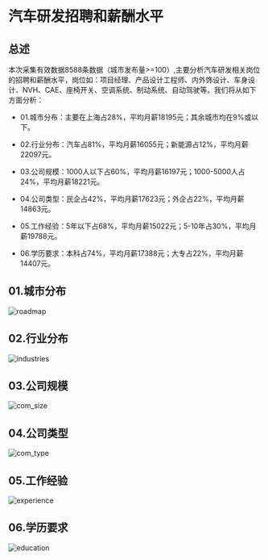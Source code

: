 # 汽车研发招聘和薪酬水平

## 总述

本次采集有效数据8588条数据（城市发布量\>=100）,主要分析汽车研发相关岗位的招聘和薪酬水平，岗位如：项目经理、产品设计工程师、内外饰设计、车身设计、NVH、CAE、座椅开关、空调系统、制动系统、自动驾驶等。我们将从如下方面分析：

-   01.城市分布：主要在上海占28%，平均月薪18195元；其余城市均在9%或以下。

-   02.行业分布：汽车占81%，平均月薪16055元；新能源占12%，平均月薪22097元。

-   03.公司规模：1000人以下占60%，平均月薪16197元；1000-5000人占24%，平均月薪18221元。

-   04.公司类型：民企占42%，平均月薪17623元；外企占22%，平均月薪14863元。

-   05.工作经验：5年以下占68%，平均月薪15022元；5-10年占30%，平均月薪19788元。

-   06.学历要求：本科占74%，平均月薪17388元；大专占22%，平均月薪14407元。

## 01.城市分布

![roadmap](PIC20/Rplot01_roadmap.png)

## 02.行业分布

![industries](PIC20/Rplot02_industries.png)

## 03.公司规模

![com_size](PIC20/Rplot03_com_size.png)

## 04.公司类型

![com_type](PIC20/Rplot04_com_type.png)

## 05.工作经验

![experience](PIC20/Rplot05_experience.png)

## 06.学历要求

![education](PIC20/Rplot06_education.png)
